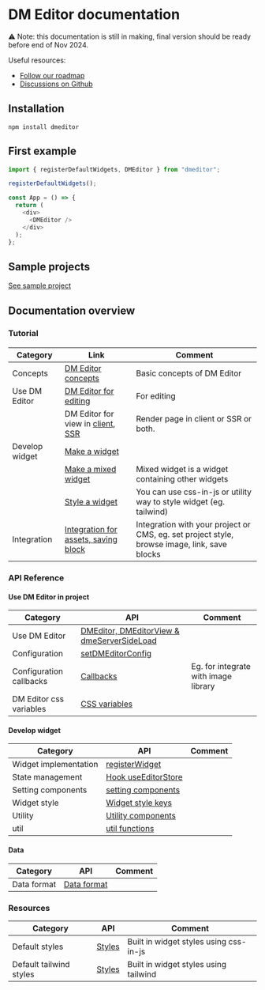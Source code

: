 # DM Editor documentation

⚠️ Note: this documentation is still in making, final version should be ready before end of Nov 2024.

Useful resources:
- [Follow our roadmap](https://github.com/orgs/dmeditor/projects/1)
- [Discussions on Github](https://github.com/dmeditor/dmeditor/discussions)

## Installation

```shell
npm install dmeditor
```

## First example

```typescript
import { registerDefaultWidgets, DMEditor } from "dmeditor";

registerDefaultWidgets();

const App = () => {
  return (
    <div>
      <DMEditor />
    </div>
  );
};
```

## Sample projects

[See sample project](https://github.com/dmeditor/dmeditor-sample/)

## Documentation overview

### Tutorial

####

| Category       | Link                                                          | Comment                                                                                                 |
| -------------- | ------------------------------------------------------------- | ------------------------------------------------------------------------------------------------------- |
| Concepts       | [DM Editor concepts](./tutorial/concepts.md)                  | Basic concepts of DM Editor                                                                             |
| Use DM Editor  | [DM Editor for editing](./tutorial/use-dmeditor.md)           | For editing                                                                                             |
|                | DM Editor for view in [client](./tutorial/use-dmeditor-view.md), [SSR](./tutorial/ssr.md)     | Render page in client or SSR or both.                                                                    |
| Develop widget | [Make a widget](./tutorial/how-to-make-widget.md)             |                                                                                                         |
|                | [Make a mixed widget](./tutorial/how-to-make-mixed-widget.md) | Mixed widget is a widget containing other widgets                                                       |
|                | [Style a widget](./tutorial/How-to-make-a-widget-style.md)    | You can use css-in-js or utility way to style widget (eg. tailwind)                                     |
|   Integration             | [Integration for assets, saving block](./tutorial/integration.md)           | Integration with your project or CMS, eg. set project style, browse image, link, save blocks |


### API Reference

#### Use DM Editor in project

| Category                | API                                                                   | Comment                              |
| ----------------------- | --------------------------------------------------------------------- | ------------------------------------ |
| Use DM Editor           | [DMEditor, DMEditorView & dmeServerSideLoad](./reference/dmeditor.md) |                                      |
| Configuration           | [setDMEditorConfig](./reference/configuration.md)                     |                                      |
| Configuration callbacks | [Callbacks](./reference/callbacks.md)                                 | Eg. for integrate with image library |
| DM Editor css variables | [CSS variables](./reference/css-variables.md)                         |                                      |

#### Develop widget

| Category              | API                                                     | Comment |
| --------------------- | ------------------------------------------------------- | ------- |
| Widget implementation | [registerWidget](./reference/widget.md)                 |         |
| State management      | [Hook useEditorStore](./tutorial/useEditorStore.md)     |         |
| Setting components    | [setting components](./reference/setting-components.md) |         |
| Widget style          | [Widget style keys](./reference/widget-style-keys.md)   |         |
| Utility               | [Utility components](./reference/utility.md)            |         |
| util               | [util functions](./reference/utils.md)            |         |

#### Data

| Category    | API                | Comment |
| ----------- | ------------------ | ------- |
| Data format | [Data format](./#) |         |

### Resources

| Category                | API           | Comment                                |
| ----------------------- | ------------- | -------------------------------------- |
| Default styles          | [Styles](./#) | Built in widget styles using css-in-js |
| Default tailwind styles | [Styles](./#) | Built in widget styles using tailwind  |
